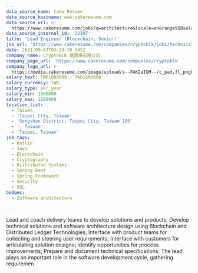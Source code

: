 ```yaml
---
data_source_name: Cake Resume
data_source_hostname: www.cakeresume.com
data_source_url: >-
  https://www.cakeresume.com/jobs?q=architecture&locale=en&range%5Bsalary_range%5D%5Bmin%5D=1000000&page=4
data_source_internal_id: '32197'
title: 'Lead Engineer (Blockchain, Senior)'
job_url: 'https://www.cakeresume.com/companies/cryptoblk/jobs/technical-lead-blockchain'
date: 2021-09-07T03:29:39.545Z
company_name: CryptoBLK 酷圖博有限公司
company_page_url: 'https://www.cakeresume.com/companies/cryptoblk'
company_logo_url: >-
  https://media.cakeresume.com/image/upload/s--FAK2aIUM--/c_pad,fl_png8,h_200,w_200/v1616862909/bfrisgfvei9zha2kzsnh.png
salary_text: TWD1000000 - TWD1600000
salary_currency: TWD
salary_type: per_year
salary_min: 1000000
salary_max: 1600000
location_list:
  - Taiwan
  - 'Taipei City, Taiwan'
  - 'Songshan District, Taipei City, Taiwan 105'
  - ', Taiwan'
  - 'Taipei, Taiwan'
job_tags:
  - Kotlin
  - Java
  - Blockchain
  - Cryptography
  - Distributed Systems
  - Spring Boot
  - Spring Framework
  - Security
  - SQL
badges:
  - Software architecture

---
```


Lead and coach delivery teams to develop solutions and products; Develop technical solutions and software architecture design using Blockchain and Distributed Ledger Technologies; Interface with product teams for collecting and steering user requirements; Interface with customers for articulating solution designs; Identify opportunities for process improvements; Prepare and document technical specifications; The lead plays an important role in the software development cycle, gathering requiremen